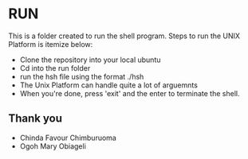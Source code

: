 # RUN

This is a folder created to run the shell program.
Steps to run the UNIX Platform is itemize below:
- Clone the repository into your local ubuntu
- Cd into the run folder
- run the hsh file using the format ./hsh
- The Unix Platform can handle quite a lot of arguemnts
- When you're done, press 'exit' and the enter to terminate the shell.

## Thank you
- Chinda Favour Chimburuoma
- Ogoh Mary Obiageli
